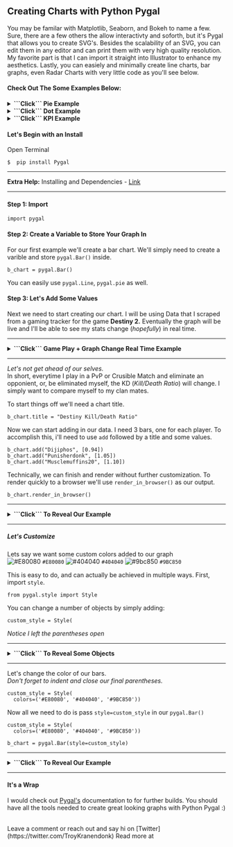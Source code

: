 ## Creating Charts with Python Pygal

You may be familar with Matplotlib, Seaborn, and Bokeh to name a few.  Sure, there are a few others the allow interactivty and soforth, but it's Pygal that allows you to create SVG's. Besides the scalability of an SVG, you can edit them in any editor and can print them with very high quality resolution.  My favorite part is that I can import it straight into Illustrator to enhance my aesthetics. Lastly, you can easiely and minimally create line charts, bar graphs, even Radar Charts with very little code as you'll see below. 

#### Check Out The Some Examples Below:

<details>
<summary><b>```Click``` Pie Example</b></summary>
<br>



![description](https://raw.githubusercontent.com/pluralsight/guides/master/images/fb8f5685-d93f-4876-ace5-80e69d81a402.gif)


</details>

<details>
<summary><b>```Click```  Dot Example</b></summary>
<br>



![description](https://raw.githubusercontent.com/pluralsight/guides/master/images/ee93583e-d848-451b-b23c-94b927e13caf.gif)

</details>

<details>
<summary><b>```Click``` KPI Example</b></summary>
<br>




![description](https://raw.githubusercontent.com/pluralsight/guides/master/images/567bc7bb-b0a0-4047-9654-59c91e868144.gif)


</details>


#### Let's Begin with an Install

Open Terminal
```
$  pip install Pygal
```
---
<b>Extra Help:</b>  Installing and Dependencies  - [Link](http://www.pygal.org/en/stable/installing.html)

---

#### Step 1:  Import

```
import pygal
```

#### Step 2: Create a Variable to Store Your Graph In
For our first example we'll create a bar chart.  We'll simply need to create a varible and store ```pygal.Bar()``` inside.

```
b_chart = pygal.Bar()
```
You can easily use ```pygal.Line```, ```pygal.pie``` as well.


#### Step 3: Let's Add Some Values
Next we need to start creating our chart.  I will be using Data that I scraped from a gaming tracker for the game <b>Destiny 2.</b>  Eventually the graph will be live and I'll be able to see my stats change (_hopefully_) in real time. 

---

<details>
<summary><b>```Click``` Game Play + Graph Change Real Time Example</b></summary>
<br>
![description](https://raw.githubusercontent.com/pluralsight/guides/master/images/1ea09d8f-05e0-4814-9255-8ef430d34200.gif)
</details>

---

<i>Let's not get ahead of our selves.</i> <br>In short, everytime I play in a PvP or Crusible Match and eliminate an opponient, or, be eliminated myself, the KD (_Kill/Death Ratio_) will change.  I simply want to compare myself to my clan mates.



To start things off we'll need a chart title.
```
b_chart.title = "Destiny Kill/Death Ratio"
```
Now we can start adding in our data. I need 3 bars, one for each player.  To accomplish this, i'll need to use ```add``` followed by a title and some values.  
```
b_chart.add("Dijiphos", [0.94])
b_chart.add("Punisherdonk", [1.05])
b_chart.add("Musclemuffins20", [1.10])
```

Technically, we can finish and render without further customization.  To render quickly to a browser we'll use ```render_in_browser()``` as our output. 
```
b_chart.render_in_browser()
```
---
<details>
<summary><b>```Click``` To Reveal Our Example</b></summary>
<br>
![description](https://raw.githubusercontent.com/pluralsight/guides/master/images/ec4a6f0d-9cde-4785-8a76-2b819df70775.gif)
</details>

---


##### <b>Let's Customize</b>
Lets say we want some custom colors added to our graph<br>
![#E80080](https://placehold.it/15/e80080/000000?text=+) `#E80080`
![#404040](https://placehold.it/15/404040/000000?text=+) `#404040`
![#9bc850](https://placehold.it/15/9bc850/000000?text=+) `#9BC850`

This is easy to do, and can actually be achieved in multiple ways.
First, import ```style```.
```
from pygal.style import Style
```
You can change a number of objects by simply adding:
```
custom_style = Style(
```
_Notice I left the parentheses open_

---
<details>
<summary><b>```Click``` To Reveal Some Objects</b></summary>
<br>
Properties & Description<br>

```plot_background ```The color of the chart area background<br>
``` background```The color of the image background<br>
```foreground ```|The main foregrond color<br>
``` colors```The serie color list<br>
``` value_colors```The print_values color list<br>
Complete List: http://www.pygal.org/en/stable/documentation/custom_styles.html
</details>

----

Let's change the color of our bars.<br>_Don't forget to indent and close our final parentheses._
```
custom_style = Style(
  colors=('#E80080', '#404040', '#9BC850'))
```
Now all we need to do is pass ```style=custom_style``` in our ```pygal.Bar()```
```
custom_style = Style(
  colors=('#E80080', '#404040', '#9BC850'))

b_chart = pygal.Bar(style=custom_style)
```

---
<details>
<summary><b>```Click``` To Reveal Our Example</b></summary>
<br>


![description](https://raw.githubusercontent.com/pluralsight/guides/master/images/f522dcab-e4f3-4a1e-9e94-0e318634c7ee.gif)
</details>

----
#### It's a Wrap

I would check out [Pygal's](http://www.pygal.org/en/stable/installing.html) documentation to for further builds.  You should have all the tools needed to create great looking graphs with Python Pygal :)

<br>
Leave a comment or reach out and say hi on [Twitter](https://twitter.com/TroyKranendonk)
Read more at 



<br>

<br>
<br>



<br>

<br>